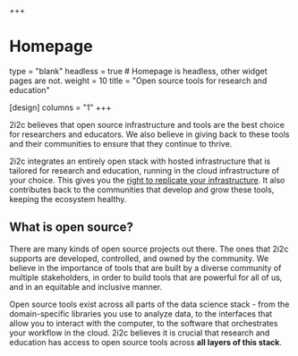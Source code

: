 +++
# Homepage
type = "blank"
headless = true  # Homepage is headless, other widget pages are not.
weight = 10
title = "Open source tools for research and education"

[design]
  columns = "1"
+++

2i2c believes that open source infrastructure and tools are the best choice for researchers and educators. We also believe in giving back to these tools and their communities to ensure that they continue to thrive.

2i2c integrates an entirely open stack with hosted infrastructure that is tailored for
research and education, running in the cloud infrastructure of your choice. This gives
you the [right to replicate your infrastructure](../right-to-replicate). It also
contributes back to the communities that develop and grow these tools, keeping the
ecosystem healthy.

## What is open source?

There are many kinds of open source projects out there. The ones that 2i2c supports are developed, controlled, and owned by the community. We believe in the importance of tools that are built by a diverse community of multiple stakeholders, in order to build tools that are powerful for all of us, and in an equitable and inclusive manner.

Open source tools exist across all parts of the data science stack - from the domain-specific libraries you use to analyze data, to the interfaces that allow you to interact with the computer, to the software that orchestrates your workflow in the cloud. 2i2c believes it is crucial that research and education has access to open source tools across **all layers of this stack**.
